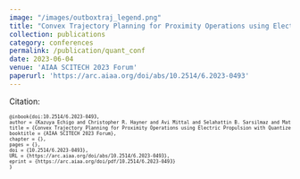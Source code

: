 ```yaml
---
image: "/images/outboxtraj_legend.png"
title: "Convex Trajectory Planning for Proximity Operations using Electric Propulsion with Quantized Thrust"
collection: publications
category: conferences
permalink: /publication/quant_conf
date: 2023-06-04
venue: 'AIAA SCITECH 2023 Forum'
paperurl: 'https://arc.aiaa.org/doi/abs/10.2514/6.2023-0493'
---
```


<!--more-->

Citation:
<div style="font-size:0.6em;">
<pre>
@inbook{doi:10.2514/6.2023-0493,
author = {Kazuya Echigo and Christopher R. Hayner and Avi Mittal and Selahattin B. Sarsilmaz and Matthew Harris and Behcet Acikmese},
title = {Convex Trajectory Planning for Proximity Operations using Electric Propulsion with Quantized Thrust},
booktitle = {AIAA SCITECH 2023 Forum},
chapter = {},
pages = {},
doi = {10.2514/6.2023-0493},
URL = {https://arc.aiaa.org/doi/abs/10.2514/6.2023-0493},
eprint = {https://arc.aiaa.org/doi/pdf/10.2514/6.2023-0493}
}
</pre>
</div>